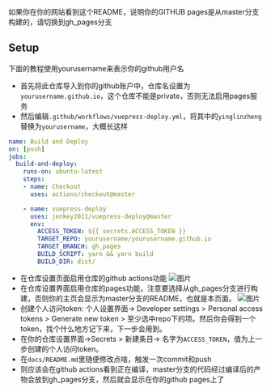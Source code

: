 如果你在你的网站看到这个README，说明你的GITHUB pages是从master分支构建的，请切换到gh_pages分支

## Setup
下面的教程使用yourusername来表示你的github用户名

- 首先将此仓库导入到你的github账户中，仓库名设置为`yourusername.github.io`，这个仓库不能是private，否则无法启用pages服务
- 然后编辑`.github/workflows/vuepress-deploy.yml`，将其中的`yinglinzheng`替换为`yourusername`，大概长这样
```yml
name: Build and Deploy
on: [push]
jobs:
  build-and-deploy:
    runs-on: ubuntu-latest
    steps:
    - name: Checkout
      uses: actions/checkout@master

    - name: vuepress-deploy
      uses: jenkey2011/vuepress-deploy@master
      env:
        ACCESS_TOKEN: ${{ secrets.ACCESS_TOKEN }}
        TARGET_REPO: yourusername/yourusername.github.io
        TARGET_BRANCH: gh_pages
        BUILD_SCRIPT: yarn && yarn build
        BUILD_DIR: dist/

```

- 在仓库设置页面启用仓库的github actions功能
![图片](https://user-images.githubusercontent.com/89906355/203791726-f7aab2f6-eb99-44aa-85db-8ce6e0259baf.png)
- 在仓库设置界面启用仓库的pages功能，注意要选择从gh_pages分支进行构建，否则你的主页会显示为master分支的README，也就是本页面。
![图片](https://user-images.githubusercontent.com/89906355/203791483-ee4b2c83-8da0-4839-877f-9f37d12a7008.png)
- 创建个人访问token: 个人设置界面-> Developer settings > Personal access tokens > Generate new token > 至少选中repo下的项。然后你会得到一个token，找个什么地方记下来，下一步会用到。
- 在你的仓库设置界面->Secrets > 新建条目-> 名字为`ACCESS_TOKEN`，值为上一步创建的个人访问token。
- 在`docs/README.md`里随便修改点啥，触发一次commit和push
- 则应该会在github actions看到正在编译，master分支的代码经过编译后的产物会放到gh_pages分支，然后就会显示在你的github pages上了






